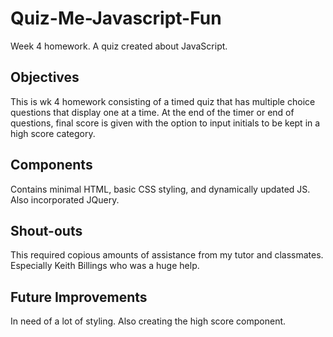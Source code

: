 # Quiz-Me-Javascript-Fun
Week 4 homework. A quiz created about JavaScript. 


## Objectives

This is wk 4 homework consisting of a timed quiz that has multiple choice questions that display one at a time. At the end of the timer or end of questions, final score is given with the option to input initials to be kept in a high score category. 

## Components 

Contains minimal HTML, basic CSS styling, and dynamically updated JS. Also incorporated JQuery. 

## Shout-outs
This required copious amounts of assistance from my tutor and classmates. Especially Keith Billings who was a huge help.

## Future Improvements

In need of a lot of styling. Also creating the high score component.